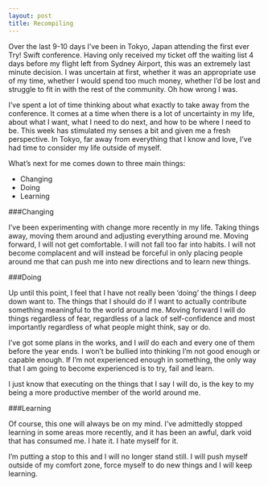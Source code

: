 ```yaml
---
layout: post
title: Recompiling
---
```


Over the last 9-10 days I’ve been in Tokyo, Japan attending the first ever Try! Swift conference. Having only received my ticket off the waiting list 4 days before my flight left from Sydney Airport, this was an extremely last minute decision. I was uncertain at first, whether it was an appropriate use of my time, whether I would spend too much money, whether I’d be lost and struggle to fit in with the rest of the community. Oh how wrong I was.

I’ve spent a lot of time thinking about what exactly to take away from the conference. It comes at a time when there is a lot of uncertainty in my life, about what I want, what I need to do next, and how to be where I need to be. This week has stimulated my senses a bit and given me a fresh perspective. In Tokyo, far away from everything that I know and love, I’ve had time to consider my life outside of myself.

What’s next for me comes down to three main things:

- Changing
- Doing
- Learning

###Changing

I’ve been experimenting with change more recently in my life. Taking things away, moving them around and adjusting everything around me. Moving forward, I will not get comfortable. I will not fall too far into habits. I will not become complacent and will instead be forceful in only placing people around me that can push me into new directions and to learn new things. 

###Doing

Up until this point, I feel that I have not really been ‘doing’ the things I deep down want to. The things that I should do if I want to actually contribute something meaningful to the world around me. Moving forward I will do things regardless of fear, regardless of a lack of self-confidence and most importantly regardless of what people might think, say or do. 

I’ve got some plans in the works, and I _will_ do each and every one of them before the year ends. I won’t be bullied into thinking I’m not good enough or capable enough. If I’m not experienced enough in something, the only way that I am going to become experienced is to try, fail and learn.

I just know that executing on the things that I say I will do, is the key to my being a more productive member of the world around me.

###Learning

Of course, this one will always be on my mind. I’ve admittedly stopped learning in some areas more recently, and it has been an awful, dark void that has consumed me. I hate it. I hate myself for it. 

I’m putting a stop to this and I will no longer stand still. I will push myself outside of my comfort zone, force myself to do new things and I will keep learning.
